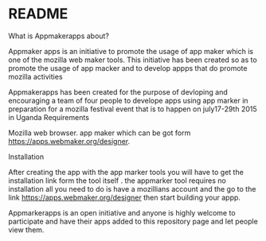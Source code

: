 # README

What is Appmakerapps about?

Appmaker apps is an initiative to promote the usage of app maker which is one of the mozilla web maker tools. This initiative has been created so as to promote the usage of app macker and to develop appps that do promote mozilla activities

Appmakerapps has been created for the purpose of devloping and encouraging a team of four people to develope apps using app marker in preparation for a mozilla festival event that is to happen on july17-29th 2015 in Uganda
Requirements

Mozilla web browser.
app maker which can be got form https://apps.webmaker.org/designer.


Installation

After creating the app with the app marker tools you will have to get the installation link form the tool itself . the appmarker tool requires no installation all you need to do is have a mozillians account and the go to the link https://apps.webmaker.org/designer then start building your appp.

Appmarkerapps is an open initiative and anyone is highly welcome to participate and have their apps added to this repository page and let people view them.

